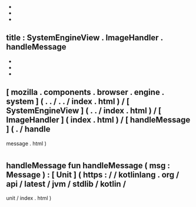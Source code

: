 -
-
-
title
:
SystemEngineView
.
ImageHandler
.
handleMessage
-
-
-
-
[
mozilla
.
components
.
browser
.
engine
.
system
]
(
.
.
/
.
.
/
index
.
html
)
/
[
SystemEngineView
]
(
.
.
/
index
.
html
)
/
[
ImageHandler
]
(
index
.
html
)
/
[
handleMessage
]
(
.
/
handle
-
message
.
html
)
#
handleMessage
fun
handleMessage
(
msg
:
Message
)
:
[
Unit
]
(
https
:
/
/
kotlinlang
.
org
/
api
/
latest
/
jvm
/
stdlib
/
kotlin
/
-
unit
/
index
.
html
)
